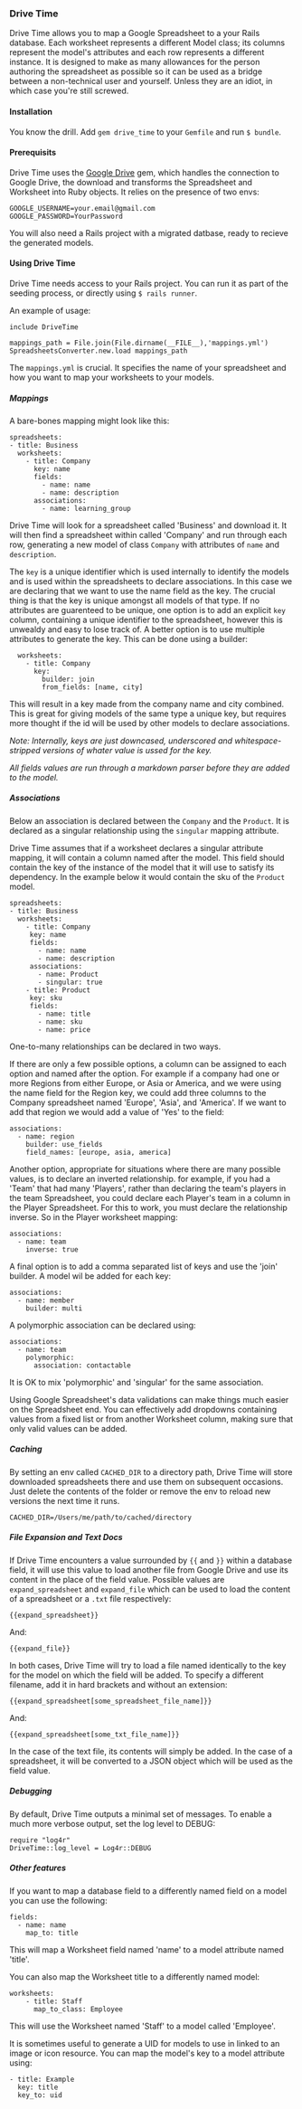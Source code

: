 ### Drive Time

Drive Time allows you to map a Google Spreadsheet to a your Rails database. Each worksheet represents a different Model class; its columns represent the model's attributes and each row represents a different instance. It is designed to make as many allowances for the person authoring the spreadsheet as possible so it can be used as a bridge between a non-technical user and yourself. Unless they are an idiot, in which case you're still screwed.

#### Installation

You know the drill. Add `gem drive_time` to your `Gemfile` and run `$ bundle`.

#### Prerequisits

Drive Time uses the [Google Drive](https://github.com/gimite/google-drive-ruby) gem, which handles the connection to Google Drive, the download and transforms the Spreadsheet and Worksheet into Ruby objects. It relies on the presence of two envs:

```
GOOGLE_USERNAME=your.email@gmail.com
GOOGLE_PASSWORD=YourPassword
```

You will also need a Rails project with a migrated datbase, ready to recieve the generated models.

#### Using Drive Time

Drive Time needs access to your Rails project. You can run it as part of the seeding process, or directly using `$ rails runner`.

An example of usage:

```
include DriveTime

mappings_path = File.join(File.dirname(__FILE__),'mappings.yml')
SpreadsheetsConverter.new.load mappings_path
```

The `mappings.yml` is crucial. It specifies the name of your spreadsheet and how you want to map your worksheets to your models.

##### Mappings

A bare-bones mapping might look like this:

```
spreadsheets:
- title: Business
  worksheets:
    - title: Company
      key: name
      fields:
        - name: name
        - name: description
      associations:
        - name: learning_group
```

Drive Time will look for a spreadsheet called 'Business' and download it. It will then find a spreadsheet within called 'Company' and run through each row, generating a new model of class `Company` with attributes of `name` and `description`.

The `key` is a unique identifier which is used internally to identify the models and is used within the spreadsheets to declare associations. In this case we are declaring that we want to use the name field as the key. The crucial thing is that the key is unique amongst all models of that type. If no attributes are guarenteed to be unique, one option is to add an explicit `key` column, containing a unique identifier to the spreadsheet, however this is unwealdy and easy to lose track of. A better option is to use multiple attributes to generate the key. This can be done using a builder:

```
  worksheets:
    - title: Company
      key:
        builder: join
        from_fields: [name, city]
```

This will result in a key made from the company name and city combined. This is great for giving models of the same type a unique key, but requires more thought if the id will be used by other models to declare associations.

*Note: Internally, keys are just downcased, underscored and whitespace-stripped versions of whater value is ussed for the key.*

*All fields values are run through a markdown parser before they are added to the model.*

##### Associations

Below an association is declared between the `Company` and the `Product`. It is declared as a singular relationship using the `singular` mapping attribute.

Drive Time assumes that if a worksheet declares a singular attribute mapping, it will contain a column named after the model. This field should contain the key of the instance of the model that it will use to satisfy its dependency. In the example below it would contain the sku of the `Product` model.

```
spreadsheets:
- title: Business
  worksheets:
    - title: Company
     key: name
     fields:
       - name: name
       - name: description
     associations:
       - name: Product
       - singular: true
    - title: Product
     key: sku
     fields:
       - name: title
       - name: sku
       - name: price
```

One-to-many relationships can be declared in two ways.

If there are only a few possible options, a column can be assigned to each option and named after the option. For example if a company had one or more Regions from either Europe, or Asia or America, and we were using the name field for the Region key, we could add three columns to the Company spreadsheet named 'Europe', 'Asia', and 'America'. If we want to add that region we would add a value of 'Yes' to the field:

```
associations:
  - name: region
    builder: use_fields
    field_names: [europe, asia, america]
```

Another option, appropriate for situations where there are many possible values, is to declare an inverted relationship. for example, if you had a 'Team' that had many 'Players', rather than declaring the team's players in the team Spreadsheet, you could declare each Player's team in a column in the Player Spreadsheet. For this to work, you must declare the relationship inverse. So in the Player worksheet mapping:

```
associations:
  - name: team
    inverse: true
```

A final option is to add a comma separated list of keys and use the 'join' builder. A model wil be added for each key:

```
associations:
  - name: member
    builder: multi
```

A polymorphic association can be declared using:

```
associations:
  - name: team
    polymorphic:
      association: contactable
```

It is OK to mix 'polymorphic' and 'singular' for the same association.

Using Google Spreadsheet's data validations can make things much easier on the Spreadsheet end. You can effectively add dropdowns containing values from a fixed list or from another Worksheet column, making sure that only valid values can be added.

##### Caching

By setting an env called `CACHED_DIR` to a directory path, Drive Time will store downloaded spreadsheets there and use them on subsequent occasions. Just delete the contents of the folder or remove the env to reload new versions the next time it runs.


```
CACHED_DIR=/Users/me/path/to/cached/directory
```

##### File Expansion and Text Docs

If Drive Time encounters a value surrounded by `{{` and `}}` within a database field, it will use this value to load another file from Google Drive and use its content in the place of the field value. Possible values are `expand_spreadsheet` and `expand_file` which can be used to load the content of a spreadsheet or a `.txt` file respectively:

```
{{expand_spreadsheet}}
```

And:

```
{{expand_file}}
```

In both cases, Drive Time will try to load a file named identically to the key for the model on which the field will be added. To specify a different filename, add it in hard brackets and without an extension:

```
{{expand_spreadsheet[some_spreadsheet_file_name]}}
```

And:

```
{{expand_spreadsheet[some_txt_file_name]}}
```

In the case of the text file, its contents will simply be added. In the case of a spreadsheet, it will be converted to a JSON object which will be used as the field value.

##### Debugging

By default, Drive Time outputs a minimal set of messages. To enable a much more verbose output, set the log level to DEBUG:

```
require "log4r"
DriveTime::log_level = Log4r::DEBUG
```

##### Other features

If you want to map a database field to a differently named field on a model you can use the following:

```
fields:
  - name: name
    map_to: title
```

This will map a Worksheet field named 'name' to a model attribute named 'title'.

You can also map the Worksheet title to a differently named model:

```
worksheets:
    - title: Staff
      map_to_class: Employee
```

This will use the Worksheet named 'Staff' to a model called 'Employee'.

It is sometimes useful to generate a UID for models to use in linked to an image or icon resource. You can map the model's key to a model attribute using:

```
- title: Example
  key: title
  key_to: uid
```





